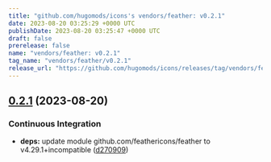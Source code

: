 ```yaml
---
title: "github.com/hugomods/icons's vendors/feather: v0.2.1"
date: 2023-08-20 03:25:29 +0000 UTC
publishDate: 2023-08-20 03:25:47 +0000 UTC
draft: false
prerelease: false
name: "vendors/feather: v0.2.1"
tag_name: "vendors/feather/v0.2.1"
release_url: "https://github.com/hugomods/icons/releases/tag/vendors/feather/v0.2.1"
---
```


## [0.2.1](https://github.com/hugomods/icons/compare/vendors/feather/v0.2.0...vendors/feather/v0.2.1) (2023-08-20)


### Continuous Integration

* **deps:** update module github.com/feathericons/feather to v4.29.1+incompatible ([d270909](https://github.com/hugomods/icons/commit/d2709094d0f0636683d43e610ab0e9d5e7ced039))
